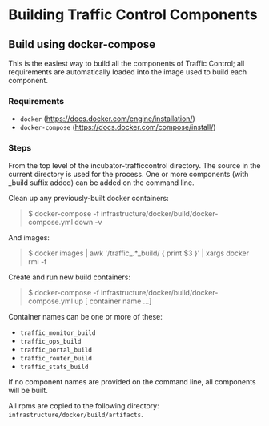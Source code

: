 # Building Traffic Control Components

## Build using docker-compose

This is the easiest way to build all the components of Traffic Control; all requirements
are automatically loaded into the image used to build each component.

### Requirements
- `docker` (https://docs.docker.com/engine/installation/)
- `docker-compose` (https://docs.docker.com/compose/install/)

### Steps

From the top level of the incubator-trafficcontrol directory.  The source in
the current directory is used for the process.   One or more components (with
\_build suffix added) can be added on the command line.

Clean up any previously-built docker containers:
> $ docker-compose -f infrastructure/docker/build/docker-compose.yml down -v

And images:
> $ docker images | awk '/traffic\_.*\_build/ { print $3 }' | xargs docker rmi -f

Create and run new build containers:
> $ docker-compose -f infrastructure/docker/build/docker-compose.yml up [ container name ...] 

Container names can be one or more of these:
* `traffic_monitor_build`
* `traffic_ops_build`
* `traffic_portal_build`
* `traffic_router_build`
* `traffic_stats_build`

If no component names are provided on the command line, all components will be built.

All rpms are copied to the following directory:  `infrastructure/docker/build/artifacts`.
